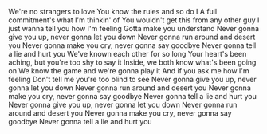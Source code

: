 We're no strangers to love
You know the rules and so do I
A full commitment's what I'm thinkin' of
You wouldn't get this from any other guy
I just wanna tell you how I'm feeling
Gotta make you understand
Never gonna give you up, never gonna let you down
Never gonna run around and desert you
Never gonna make you cry, never gonna say goodbye
Never gonna tell a lie and hurt you
We've known each other for so long
Your heart's been aching, but you're too shy to say it
Inside, we both know what's been going on
We know the game and we're gonna play it
And if you ask me how I'm feeling
Don't tell me you're too blind to see
Never gonna give you up, never gonna let you down
Never gonna run around and desert you
Never gonna make you cry, never gonna say goodbye
Never gonna tell a lie and hurt you
Never gonna give you up, never gonna let you down
Never gonna run around and desert you
Never gonna make you cry, never gonna say goodbye
Never gonna tell a lie and hurt you
